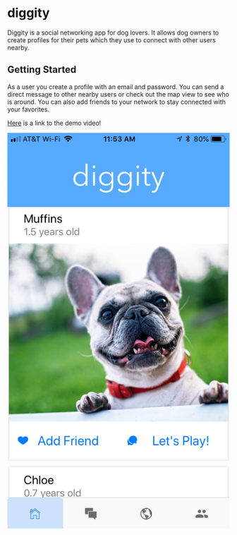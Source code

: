 # **diggity**

Diggity is a social networking app for dog lovers. It allows dog owners to create profiles for their pets
which they use to connect with other users nearby.

## **Getting Started**

As a user you create a profile with an email and password. You can send a direct message to other nearby users or check out the map view to see who is around. You can also add friends to your network to
stay connected with your favorites.

[Here](https://youtu.be/xXlfUxhcSGA) is a link to the demo video!

![diggity home screen](./diggityScreenShot.JPG)
